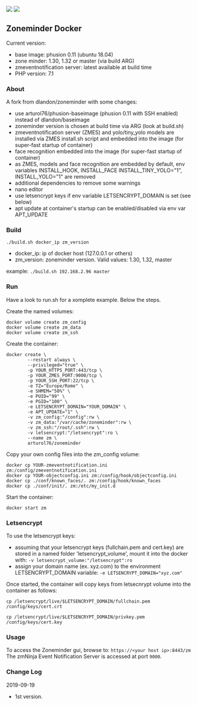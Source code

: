 [![](https://img.shields.io/docker/pulls/arturol76/zoneminder)](https://hub.docker.com/r/arturol76/zoneminder)
[![](https://img.shields.io/docker/image-size/arturol76/zoneminder)](https://hub.docker.com/r/arturol76/zoneminder)

## Zoneminder Docker
Current version: 
* base image: phusion 0.11 (ubuntu 18.04)
* zone minder: 1.30, 1.32 or master (via build ARG)
* zmeventnotification server: latest available at build time
* PHP version: 7.1

### About
A fork from dlandon/zoneminder with some changes:
* use arturol76/phusion-baseimage (phusion 0.11 with SSH enabled) instead of dlandon/baseimage
* zoneminder version is chosen at build time via ARG (look at build.sh)
* zmeventnotification server (ZMES) and yolo/tiny_yolo models are installed via ZMES install.sh script and embedded into the image (for super-fast startup of container)
* face recognition embedded into the image (for super-fast startup of container)
* as ZMES, models and face recognition are embedded by default, env variables INSTALL_HOOK, INSTALL_FACE INSTALL_TINY_YOLO="1", INSTALL_YOLO="1" are removed
* additional dependencies to remove some warnings
* nano editor
* use letsencrypt keys if env variable LETSENCRYPT_DOMAIN is set (see below)
* apt update at container's startup can be enabled/disabled via env var APT_UPDATE

### Build
`./build.sh docker_ip zm_version`
* docker_ip: ip of docker host (127.0.0.1 or others)
* zm_version: zoneminder version. Valid values: 1.30, 1.32, master

example:
`./build.sh 192.168.2.96 master`

### Run
Have a look to run.sh for a xomplete example. Below the steps.

Create the named volumes:

```
docker volume create zm_config
docker volume create zm_data
docker volume create zm_ssh
```

Create the container:

```
docker create \
        --restart always \
        --privileged="true" \
        -p YOUR_HTTPS_PORT:443/tcp \
        -p YOUR_ZMES_PORT:9000/tcp \
        -p YOUR_SSH_PORT:22/tcp \
        -e TZ="Europe/Rome" \
        -e SHMEM="50%" \
        -e PUID="99" \
        -e PGID="100" \
        -e LETSENCRYPT_DOMAIN="YOUR_DOMAIN" \
        -e APT_UPDATE="1" \
        -v zm_config:"/config":rw \
        -v zm_data:"/var/cache/zoneminder":rw \
        -v zm_ssh:"/root/.ssh":rw \
        -v letsencrypt:"/letsencrypt":ro \
        --name zm \
        arturol76/zoneminder
```

Copy your own config files into the zm_config volume:

```
docker cp YOUR-zmeventnotification.ini zm:/config/zmeventnotification.ini
docker cp YOUR-objectconfig.ini zm:/config/hook/objectconfig.ini
docker cp ./conf/known_faces/. zm:/config/hook/known_faces
docker cp ./conf/init/. zm:/etc/my_init.d
```

Start the container:

```
docker start zm
```

### Letsencrypt
To use the letsencrypt keys:
* assuming that your letsencrypt keys (fullchain.pem and cert.key) are stored in a named folder 'letsencrypt_volume', mount it into the docker with: `-v letsencrypt_volume:"/letsencrypt":ro`
* assign your domain name (ex. xyz.com) to the environment LETSENCRYPT_DOMAIN variable: `-e LETSENCRYPT_DOMAIN="xyz.com"`

Once started, the container will copy keys from letsecnrypt volume into the container as follows:

`cp /letsencrypt/live/$LETSENCRYPT_DOMAIN/fullchain.pem /config/keys/cert.crt`

`cp /letsencrypt/live/$LETSENCRYPT_DOMAIN/privkey.pem /config/keys/cert.key`

### Usage
To access the Zoneminder gui, browse to: `https://<your host ip>:8443/zm`
The zmNinja Event Notification Server is accessed at port `9000`.

### Change Log
2019-09-19
- 1st version.
